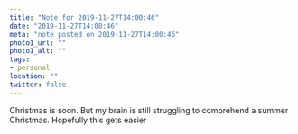 ```yaml
---
title: "Note for 2019-11-27T14:00:46"
date: "2019-11-27T14:00:46"
meta: "note posted on 2019-11-27T14:00:46"
photo1_url: ""
photo1_alt: ""
tags:
- personal
location: ""
twitter: false
---
```

Christmas is soon. But my brain is still struggling to comprehend a summer Christmas. Hopefully this gets easier
